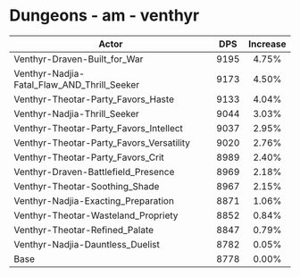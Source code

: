 # Dungeons - am - venthyr
| Actor | DPS | Increase |
|---|:---:|:---:|
|Venthyr-Draven-Built_for_War|9195|4.75%|
|Venthyr-Nadjia-Fatal_Flaw_AND_Thrill_Seeker|9173|4.50%|
|Venthyr-Theotar-Party_Favors_Haste|9133|4.04%|
|Venthyr-Nadjia-Thrill_Seeker|9044|3.03%|
|Venthyr-Theotar-Party_Favors_Intellect|9037|2.95%|
|Venthyr-Theotar-Party_Favors_Versatility|9020|2.76%|
|Venthyr-Theotar-Party_Favors_Crit|8989|2.40%|
|Venthyr-Draven-Battlefield_Presence|8969|2.18%|
|Venthyr-Theotar-Soothing_Shade|8967|2.15%|
|Venthyr-Nadjia-Exacting_Preparation|8871|1.06%|
|Venthyr-Theotar-Wasteland_Propriety|8852|0.84%|
|Venthyr-Theotar-Refined_Palate|8847|0.79%|
|Venthyr-Nadjia-Dauntless_Duelist|8782|0.05%|
|Base|8778|0.00%|
